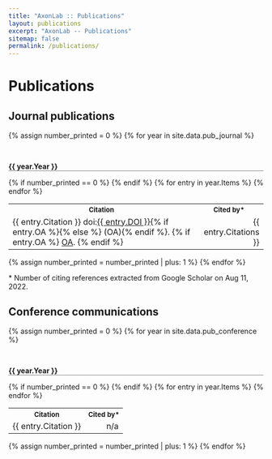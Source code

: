 ```yaml
---
title: "AxonLab :: Publications"
layout: publications
excerpt: "AxonLab -- Publications"
sitemap: false
permalink: /publications/
---
```


# Publications

## Journal publications

{% assign number_printed = 0 %}
{% for year in site.data.pub_journal %}

<p style="font-weight: bold; border-bottom: 1px solid #888; padding: 30px 0 0">{{ year.Year }}</p>
<table>
  {% if number_printed == 0 %}
  <tr style="font-size: small">
    <th>Citation</th>
    <th>Cited by*</th>
  </tr>
  {% endif %}
  {% for entry in year.Items %}
  <tr>
    <td>
      {{ entry.Citation }}
      doi:<a href="https://doi.org/{{ entry.DOI }}">{{ entry.DOI }}</a>{% if entry.OA %}{% else %} (OA){% endif %}.
      {% if entry.OA %}
      <a href="{{ entry.OA }}">OA</a>.
      {% endif %}
    </td>
    <td style="text-align:right">
      {{ entry.Citations }}
    </td>
  </tr>
  {% endfor %}
</table>
{% assign number_printed = number_printed | plus: 1 %}
{% endfor %}

\* Number of citing references extracted from Google Scholar on Aug 11, 2022.


## Conference communications

{% assign number_printed = 0 %}
{% for year in site.data.pub_conference %}

<p style="font-weight: bold; border-bottom: 1px solid #888; padding: 30px 0 0">{{ year.Year }}</p>
<table>
  {% if number_printed == 0 %}
  <tr style="font-size: small">
    <th>Citation</th>
    <th>Cited by*</th>
  </tr>
  {% endif %}
  {% for entry in year.Items %}
  <tr>
    <td>
      {{ entry.Citation }}
    </td>
    <td style="text-align:right">
      n/a
    </td>
  </tr>
  {% endfor %}
</table>
{% assign number_printed = number_printed | plus: 1 %}
{% endfor %}